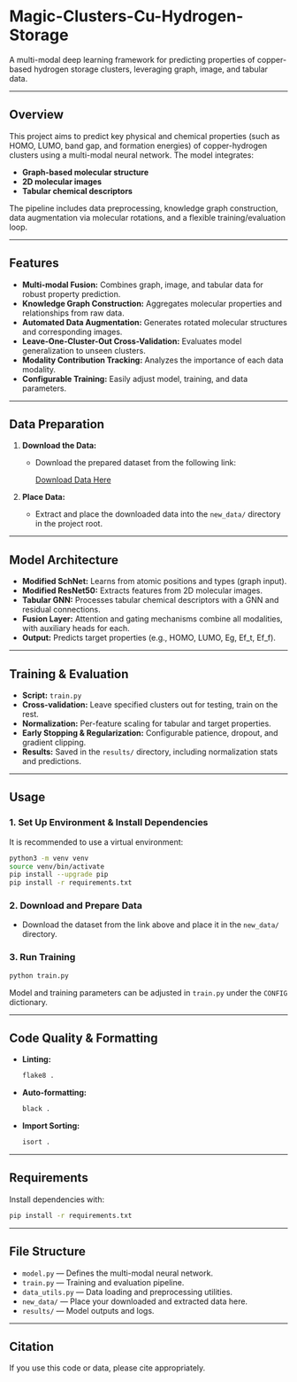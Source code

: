# Magic-Clusters-Cu-Hydrogen-Storage

A multi-modal deep learning framework for predicting properties of copper-based hydrogen storage clusters, leveraging graph, image, and tabular data.

---

## Overview

This project aims to predict key physical and chemical properties (such as HOMO, LUMO, band gap, and formation energies) of copper-hydrogen clusters using a multi-modal neural network. The model integrates:

- **Graph-based molecular structure**
- **2D molecular images**
- **Tabular chemical descriptors**

The pipeline includes data preprocessing, knowledge graph construction, data augmentation via molecular rotations, and a flexible training/evaluation loop.

---

## Features

- **Multi-modal Fusion:** Combines graph, image, and tabular data for robust property prediction.
- **Knowledge Graph Construction:** Aggregates molecular properties and relationships from raw data.
- **Automated Data Augmentation:** Generates rotated molecular structures and corresponding images.
- **Leave-One-Cluster-Out Cross-Validation:** Evaluates model generalization to unseen clusters.
- **Modality Contribution Tracking:** Analyzes the importance of each data modality.
- **Configurable Training:** Easily adjust model, training, and data parameters.

---

## Data Preparation

1. **Download the Data:**
   - Download the prepared dataset from the following link:
     
     [Download Data Here](YOUR_DATA_LINK_HERE)

2. **Place Data:**
   - Extract and place the downloaded data into the `new_data/` directory in the project root.

---

## Model Architecture

- **Modified SchNet:** Learns from atomic positions and types (graph input).
- **Modified ResNet50:** Extracts features from 2D molecular images.
- **Tabular GNN:** Processes tabular chemical descriptors with a GNN and residual connections.
- **Fusion Layer:** Attention and gating mechanisms combine all modalities, with auxiliary heads for each.
- **Output:** Predicts target properties (e.g., HOMO, LUMO, Eg, Ef_t, Ef_f).

---

## Training & Evaluation

- **Script:** `train.py`
- **Cross-validation:** Leave specified clusters out for testing, train on the rest.
- **Normalization:** Per-feature scaling for tabular and target properties.
- **Early Stopping & Regularization:** Configurable patience, dropout, and gradient clipping.
- **Results:** Saved in the `results/` directory, including normalization stats and predictions.

---

## Usage

### 1. Set Up Environment & Install Dependencies

It is recommended to use a virtual environment:

```bash
python3 -m venv venv
source venv/bin/activate
pip install --upgrade pip
pip install -r requirements.txt
```

### 2. Download and Prepare Data

- Download the dataset from the link above and place it in the `new_data/` directory.

### 3. Run Training

```bash
python train.py
```

Model and training parameters can be adjusted in `train.py` under the `CONFIG` dictionary.

---

## Code Quality & Formatting

- **Linting:**
  ```bash
  flake8 .
  ```
- **Auto-formatting:**
  ```bash
  black .
  ```
- **Import Sorting:**
  ```bash
  isort .
  ```

---

## Requirements

Install dependencies with:

```bash
pip install -r requirements.txt
```

---

## File Structure

- `model.py` — Defines the multi-modal neural network.
- `train.py` — Training and evaluation pipeline.
- `data_utils.py` — Data loading and preprocessing utilities.
- `new_data/` — Place your downloaded and extracted data here.
- `results/` — Model outputs and logs.

---

## Citation

If you use this code or data, please cite appropriately.
